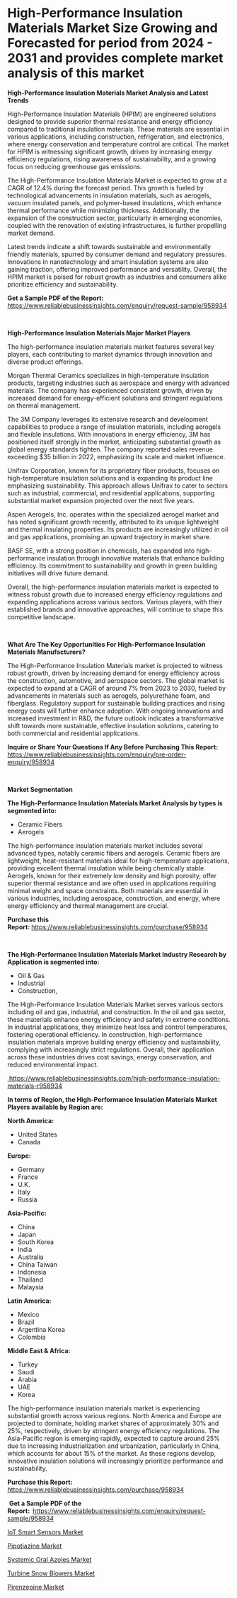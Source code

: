 <p><h1>High-Performance Insulation Materials Market Size Growing and Forecasted for period from 2024 - 2031 and provides complete market analysis of this market</h1></p><p><strong>High-Performance Insulation Materials Market Analysis and Latest Trends</strong></p>
<p><p>High-Performance Insulation Materials (HPIM) are engineered solutions designed to provide superior thermal resistance and energy efficiency compared to traditional insulation materials. These materials are essential in various applications, including construction, refrigeration, and electronics, where energy conservation and temperature control are critical. The market for HPIM is witnessing significant growth, driven by increasing energy efficiency regulations, rising awareness of sustainability, and a growing focus on reducing greenhouse gas emissions.</p><p>The High-Performance Insulation Materials Market is expected to grow at a CAGR of 12.4% during the forecast period. This growth is fueled by technological advancements in insulation materials, such as aerogels, vacuum insulated panels, and polymer-based insulations, which enhance thermal performance while minimizing thickness. Additionally, the expansion of the construction sector, particularly in emerging economies, coupled with the renovation of existing infrastructures, is further propelling market demand. </p><p>Latest trends indicate a shift towards sustainable and environmentally friendly materials, spurred by consumer demand and regulatory pressures. Innovations in nanotechnology and smart insulation systems are also gaining traction, offering improved performance and versatility. Overall, the HPIM market is poised for robust growth as industries and consumers alike prioritize efficiency and sustainability.</p></p>
<p><strong>Get a Sample PDF of the Report:&nbsp;</strong> <a href="https://www.reliablebusinessinsights.com/enquiry/request-sample/958934?utm_campaign=1113&utm_medium=2&utm_source=Github&utm_content=ia&utm_term=03122024&utm_id=high-performance-insulation-materials">https://www.reliablebusinessinsights.com/enquiry/request-sample/958934</a></p>
<p>&nbsp;</p>
<p><strong>High-Performance Insulation Materials Major Market Players</strong></p>
<p><p>The high-performance insulation materials market features several key players, each contributing to market dynamics through innovation and diverse product offerings. </p><p>Morgan Thermal Ceramics specializes in high-temperature insulation products, targeting industries such as aerospace and energy with advanced materials. The company has experienced consistent growth, driven by increased demand for energy-efficient solutions and stringent regulations on thermal management.</p><p>The 3M Company leverages its extensive research and development capabilities to produce a range of insulation materials, including aerogels and flexible insulations. With innovations in energy efficiency, 3M has positioned itself strongly in the market, anticipating substantial growth as global energy standards tighten. The company reported sales revenue exceeding $35 billion in 2022, emphasizing its scale and market influence.</p><p>Unifrax Corporation, known for its proprietary fiber products, focuses on high-temperature insulation solutions and is expanding its product line emphasizing sustainability. This approach allows Unifrax to cater to sectors such as industrial, commercial, and residential applications, supporting substantial market expansion projected over the next five years.</p><p>Aspen Aerogels, Inc. operates within the specialized aerogel market and has noted significant growth recently, attributed to its unique lightweight and thermal insulating properties. Its products are increasingly utilized in oil and gas applications, promising an upward trajectory in market share.</p><p>BASF SE, with a strong position in chemicals, has expanded into high-performance insulation through innovative materials that enhance building efficiency. Its commitment to sustainability and growth in green building initiatives will drive future demand.</p><p>Overall, the high-performance insulation materials market is expected to witness robust growth due to increased energy efficiency regulations and expanding applications across various sectors. Various players, with their established brands and innovative approaches, will continue to shape this competitive landscape.</p></p>
<p>&nbsp;</p>
<p><strong>What Are The Key Opportunities For High-Performance Insulation Materials Manufacturers?</strong></p>
<p><p>The High-Performance Insulation Materials market is projected to witness robust growth, driven by increasing demand for energy efficiency across the construction, automotive, and aerospace sectors. The global market is expected to expand at a CAGR of around 7% from 2023 to 2030, fueled by advancements in materials such as aerogels, polyurethane foam, and fiberglass. Regulatory support for sustainable building practices and rising energy costs will further enhance adoption. With ongoing innovations and increased investment in R&D, the future outlook indicates a transformative shift towards more sustainable, effective insulation solutions, catering to both commercial and residential applications.</p></p>
<p><strong>Inquire or Share Your Questions If Any Before Purchasing This Report:</strong> <a href="https://www.reliablebusinessinsights.com/enquiry/pre-order-enquiry/958934?utm_campaign=1113&utm_medium=2&utm_source=Github&utm_content=ia&utm_term=03122024&utm_id=high-performance-insulation-materials">https://www.reliablebusinessinsights.com/enquiry/pre-order-enquiry/958934</a></p>
<p>&nbsp;</p>
<p><strong>Market Segmentation</strong></p>
<p><strong>The High-Performance Insulation Materials Market Analysis by types is segmented into:</strong></p>
<p><ul><li>Ceramic Fibers</li><li>Aerogels</li></ul></p>
<p><p>The high-performance insulation materials market includes several advanced types, notably ceramic fibers and aerogels. Ceramic fibers are lightweight, heat-resistant materials ideal for high-temperature applications, providing excellent thermal insulation while being chemically stable. Aerogels, known for their extremely low density and high porosity, offer superior thermal resistance and are often used in applications requiring minimal weight and space constraints. Both materials are essential in various industries, including aerospace, construction, and energy, where energy efficiency and thermal management are crucial.</p></p>
<p><strong>Purchase this Report:&nbsp;</strong><a href="https://www.reliablebusinessinsights.com/purchase/958934?utm_campaign=1113&utm_medium=2&utm_source=Github&utm_content=ia&utm_term=03122024&utm_id=high-performance-insulation-materials">https://www.reliablebusinessinsights.com/purchase/958934</a></p>
<p>&nbsp;</p>
<p><strong>The High-Performance Insulation Materials Market Industry Research by Application is segmented into:</strong></p>
<p><ul><li>Oil & Gas</li><li>Industrial</li><li>Construction,</li></ul></p>
<p><p>The High-Performance Insulation Materials Market serves various sectors including oil and gas, industrial, and construction. In the oil and gas sector, these materials enhance energy efficiency and safety in extreme conditions. In industrial applications, they minimize heat loss and control temperatures, fostering operational efficiency. In construction, high-performance insulation materials improve building energy efficiency and sustainability, complying with increasingly strict regulations. Overall, their application across these industries drives cost savings, energy conservation, and reduced environmental impact.</p></p>
<p><a href="https://www.reliablebusinessinsights.com/high-performance-insulation-materials-r958934?utm_campaign=1113&utm_medium=2&utm_source=Github&utm_content=ia&utm_term=03122024&utm_id=high-performance-insulation-materials">&nbsp;https://www.reliablebusinessinsights.com/high-performance-insulation-materials-r958934</a></p>
<p><strong>In terms of Region, the High-Performance Insulation Materials Market Players available by Region are:</strong></p>
<p>
    <p> <strong> North America: </strong>
        <ul>
            <li>United States</li>
            <li>Canada</li>
        </ul>
        </p> 
    <p> <strong> Europe: </strong>
        <ul>
            <li>Germany</li>
            <li>France</li>
            <li>U.K.</li>
            <li>Italy</li>
            <li>Russia</li>
        </ul>
        </p> 
    <p> <strong> Asia-Pacific: </strong>
        <ul>
            <li>China</li>
            <li>Japan</li>
            <li>South Korea</li>
            <li>India</li>
            <li>Australia</li>
            <li>China Taiwan</li>
            <li>Indonesia</li>
            <li>Thailand</li>
            <li>Malaysia</li>
        </ul>
        </p> 
    <p> <strong> Latin America: </strong>
        <ul>
            <li>Mexico</li>
            <li>Brazil</li>
            <li>Argentina Korea</li>
            <li>Colombia</li>
        </ul>
        </p> 
    <p> <strong> Middle East & Africa: </strong>
        <ul>
            <li>Turkey</li>
            <li>Saudi</li>
            <li>Arabia</li>
            <li>UAE</li>
            <li>Korea</li>
        </ul>
    </p>
    </p>
<p><p>The high-performance insulation materials market is experiencing substantial growth across various regions. North America and Europe are projected to dominate, holding market shares of approximately 30% and 25%, respectively, driven by stringent energy efficiency regulations. The Asia-Pacific region is emerging rapidly, expected to capture around 25% due to increasing industrialization and urbanization, particularly in China, which accounts for about 15% of the market. As these regions develop, innovative insulation solutions will increasingly prioritize performance and sustainability.</p></p>
<p><strong>Purchase this Report: </strong><a href="https://www.reliablebusinessinsights.com/purchase/958934?utm_campaign=1113&utm_medium=2&utm_source=Github&utm_content=ia&utm_term=03122024&utm_id=high-performance-insulation-materials">https://www.reliablebusinessinsights.com/purchase/958934</a></p>
<p>&nbsp;<strong>Get a Sample PDF of the Report:&nbsp;&nbsp;</strong><a href="https://www.reliablebusinessinsights.com/enquiry/request-sample/958934?utm_campaign=1113&utm_medium=2&utm_source=Github&utm_content=ia&utm_term=03122024&utm_id=high-performance-insulation-materials">https://www.reliablebusinessinsights.com/enquiry/request-sample/958934</a></p>
<p><strong></strong></p>
<p><p><a href="https://github.com/GenaGaines34/Market-Research-Report-List-1/blob/main/iot-smart-sensors-market.md?utm_campaign=1113&utm_medium=2&utm_source=Github&utm_content=ia&utm_term=03122024&utm_id=high-performance-insulation-materials">IoT Smart Sensors Market</a></p><p><a href="https://www.linkedin.com/pulse/revenue-generation-insights-pipotiazine-market-size-report-2024-2031-oa4uc?utm_campaign=1113&utm_medium=2&utm_source=Github&utm_content=ia&utm_term=03122024&utm_id=high-performance-insulation-materials">Pipotiazine Market</a></p><p><a href="https://issuu.com/reportprime-2/docs/systemic-oral-azoles-market-size-2030.pptx?utm_campaign=1113&utm_medium=2&utm_source=Github&utm_content=ia&utm_term=03122024&utm_id=high-performance-insulation-materials">Systemic Oral Azoles Market</a></p><p><a href="https://issuu.com/reportprime-2/docs/turbine-snow-blowers-market-size-2030.pptx?utm_campaign=1113&utm_medium=2&utm_source=Github&utm_content=ia&utm_term=03122024&utm_id=high-performance-insulation-materials">Turbine Snow Blowers Market</a></p><p><a href="https://www.linkedin.com/pulse/exploring-pirenzepine-market-industry-revenue-insights-worth-projected-cb4nc?utm_campaign=1113&utm_medium=2&utm_source=Github&utm_content=ia&utm_term=03122024&utm_id=high-performance-insulation-materials">Pirenzepine Market</a></p></p>